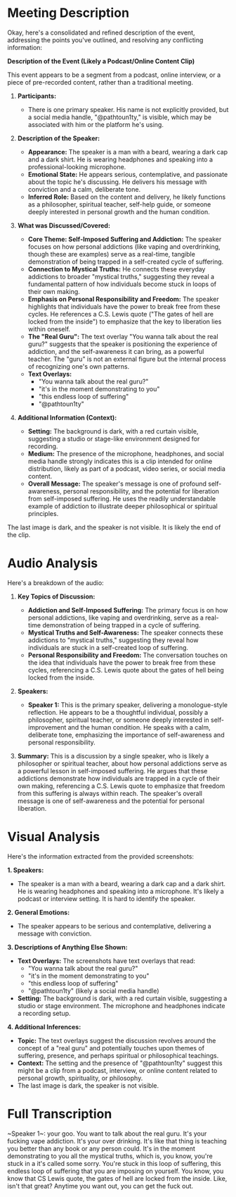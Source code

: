 # Meeting Description

Okay, here's a consolidated and refined description of the event, addressing the points you've outlined, and resolving any conflicting information:

**Description of the Event (Likely a Podcast/Online Content Clip)**

This event appears to be a segment from a podcast, online interview, or a piece of pre-recorded content, rather than a traditional meeting.

1.  **Participants:**

    *   There is one primary speaker. His name is not explicitly provided, but a social media handle, "@pathtoun1ty," is visible, which may be associated with him or the platform he's using.

2.  **Description of the Speaker:**

    *   **Appearance:** The speaker is a man with a beard, wearing a dark cap and a dark shirt. He is wearing headphones and speaking into a professional-looking microphone.
    *   **Emotional State:** He appears serious, contemplative, and passionate about the topic he's discussing. He delivers his message with conviction and a calm, deliberate tone.
    *   **Inferred Role:** Based on the content and delivery, he likely functions as a philosopher, spiritual teacher, self-help guide, or someone deeply interested in personal growth and the human condition.

3.  **What was Discussed/Covered:**

    *   **Core Theme: Self-Imposed Suffering and Addiction:** The speaker focuses on how personal addictions (like vaping and overdrinking, though these are examples) serve as a real-time, tangible demonstration of being trapped in a self-created cycle of suffering.
    *   **Connection to Mystical Truths:** He connects these everyday addictions to broader "mystical truths," suggesting they reveal a fundamental pattern of how individuals become stuck in loops of their own making.
    *   **Emphasis on Personal Responsibility and Freedom:** The speaker highlights that individuals have the power to break free from these cycles. He references a C.S. Lewis quote ("The gates of hell are locked from the inside") to emphasize that the key to liberation lies within oneself.
    *   **The "Real Guru":** The text overlay "You wanna talk about the real guru?" suggests that the speaker is positioning the experience of addiction, and the self-awareness it can bring, as a powerful teacher. The "guru" is not an external figure but the internal process of recognizing one's own patterns.
    * **Text Overlays:**
        *   "You wanna talk about the real guru?"
        *   "it's in the moment demonstrating to you"
        *   "this endless loop of suffering"
        *   "@pathtoun1ty"

4.  **Additional Information (Context):**

    *   **Setting:** The background is dark, with a red curtain visible, suggesting a studio or stage-like environment designed for recording.
    *   **Medium:** The presence of the microphone, headphones, and social media handle strongly indicates this is a clip intended for online distribution, likely as part of a podcast, video series, or social media content.
    *   **Overall Message:** The speaker's message is one of profound self-awareness, personal responsibility, and the potential for liberation from self-imposed suffering. He uses the readily understandable example of addiction to illustrate deeper philosophical or spiritual principles.

The last image is dark, and the speaker is not visible. It is likely the end of the clip.



# Audio Analysis

Here's a breakdown of the audio:

1.  **Key Topics of Discussion:**
    *   **Addiction and Self-Imposed Suffering:** The primary focus is on how personal addictions, like vaping and overdrinking, serve as a real-time demonstration of being trapped in a cycle of suffering.
    *   **Mystical Truths and Self-Awareness:** The speaker connects these addictions to "mystical truths," suggesting they reveal how individuals are stuck in a self-created loop of suffering.
    *   **Personal Responsibility and Freedom:** The conversation touches on the idea that individuals have the power to break free from these cycles, referencing a C.S. Lewis quote about the gates of hell being locked from the inside.

2.  **Speakers:**
    *   **Speaker 1:** This is the primary speaker, delivering a monologue-style reflection. He appears to be a thoughtful individual, possibly a philosopher, spiritual teacher, or someone deeply interested in self-improvement and the human condition. He speaks with a calm, deliberate tone, emphasizing the importance of self-awareness and personal responsibility.

3.  **Summary:**
    This is a discussion by a single speaker, who is likely a philosopher or spiritual teacher, about how personal addictions serve as a powerful lesson in self-imposed suffering. He argues that these addictions demonstrate how individuals are trapped in a cycle of their own making, referencing a C.S. Lewis quote to emphasize that freedom from this suffering is always within reach. The speaker's overall message is one of self-awareness and the potential for personal liberation.



# Visual Analysis

Here's the information extracted from the provided screenshots:

**1. Speakers:**

*   The speaker is a man with a beard, wearing a dark cap and a dark shirt. He is wearing headphones and speaking into a microphone. It's likely a podcast or interview setting. It is hard to identify the speaker.

**2. General Emotions:**

*   The speaker appears to be serious and contemplative, delivering a message with conviction.

**3. Descriptions of Anything Else Shown:**

*   **Text Overlays:** The screenshots have text overlays that read:
    *   "You wanna talk about the real guru?"
    *   "it's in the moment demonstrating to you"
    *   "this endless loop of suffering"
    * "@pathtoun1ty" (likely a social media handle)
*   **Setting:** The background is dark, with a red curtain visible, suggesting a studio or stage environment. The microphone and headphones indicate a recording setup.

**4. Additional Inferences:**

*   **Topic:** The text overlays suggest the discussion revolves around the concept of a "real guru" and potentially touches upon themes of suffering, presence, and perhaps spiritual or philosophical teachings.
*   **Context:** The setting and the presence of "@pathtoun1ty" suggest this might be a clip from a podcast, interview, or online content related to personal growth, spirituality, or philosophy.
* The last image is dark, the speaker is not visible.




# Full Transcription

~Speaker 1~: your goo. You want to talk about the real guru. It's your fucking vape addiction. It's your over drinking. It's like that thing is teaching you better than any book or any person could. It's in the moment demonstrating to you all the mystical truths, which is, you know, you're stuck in a it's called some sorry. You're stuck in this loop of suffering, this endless loop of suffering that you are imposing on yourself. You know, you know that CS Lewis quote, the gates of hell are locked from the inside. Like, isn't that great? Anytime you want out, you can get the fuck out.